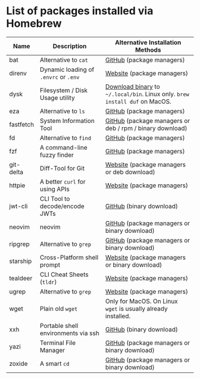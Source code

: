 # List of packages installed via Homebrew

| Name      | Description                           | Alternative Installation Methods                                                                                      |
| --------- | ------------------------------------- | --------------------------------------------------------------------------------------------------------------------- |
| bat       | Alternative to `cat`                  | [GitHub](https://github.com/sharkdp/bat?tab=readme-ov-file#installation) (package managers)                           |
| direnv    | Dynamic loading of `.envrc` or `.env` | [Website](https://direnv.net/docs/installation.html) (package managers)                                               |
| dysk      | Filesystem / Disk Usage utility       | [Download binary](https://dystroy.org/dysk/install/) to `~/.local/bin`. Linux only. `brew install duf` on MacOS.      |
| eza       | Alternative to `ls`                   | [GitHub](https://github.com/eza-community/eza/blob/main/INSTALL.md) (package managers)                                |
| fastfetch | System Information Tool               | [GitHub](https://github.com/fastfetch-cli/fastfetch) (package managers or deb / rpm / binary download)                |
| fd        | Alternative to `find`                 | [GitHub](https://github.com/sharkdp/fd?tab=readme-ov-file#installation) (package managers)                            |
| fzf       | A command-line fuzzy finder           | [GitHub](https://github.com/junegunn/fzf?tab=readme-ov-file#installation) (package managers)                          |
| git-delta | Diff-Tool for Git                     | [Website](https://dandavison.github.io/delta/installation.html) (package managers or deb download)                    |
| httpie    | A better `curl` for using APIs        | [Website](https://httpie.io/docs/cli/installation) (package managers)                                                 |
| jwt-cli   | CLI Tool to decode/encode JWTs        | [GitHub](https://github.com/mike-engel/jwt-cli) (binary download)                                                     |
| neovim    | neovim                                | [GitHub](https://github.com/neovim/neovim) (package managers or binary download)                                      |
| ripgrep   | Alternative to `grep`                 | [GitHub](https://github.com/BurntSushi/ripgrep) (package managers or binary download)                                 |
| starship  | Cross-Platform shell prompt           | [Website](https://starship.rs/guide/) (package managers or binary download)                                           |
| tealdeer  | CLI Cheat Sheets (`tldr`)             | [Website](https://tealdeer-rs.github.io/tealdeer/installing.html) (package managers)                                  |
| ugrep     | Alternative to `grep`                 | [Website](https://ugrep.com/) (package managers)                                                                      |
| wget      | Plain old `wget`                      | Only for MacOS. On Linux `wget` is usually already installed.                                                         |
| xxh       | Portable shell environments via ssh   | [GitHub](https://github.com/xxh/xxh) (binary download)                                                                |
| yazi      | Terminal File Manager                 | [GitHub](https://github.com/sxyazi/yazi) (package managers or binary download)                                        |
| zoxide    | A smart `cd`                          | [GitHub](https://github.com/ajeetdsouza/zoxide?tab=readme-ov-file#installation) (package managers or binary download) |
